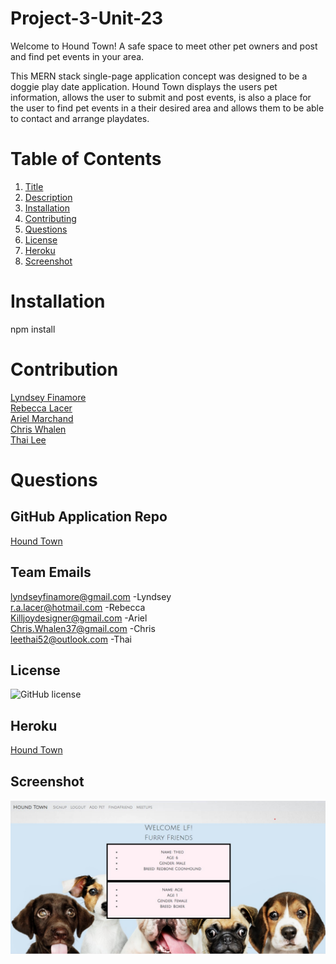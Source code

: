 # Project-3-Unit-23

Welcome to Hound Town! A safe space to meet other pet owners and post and find pet events in your area. 

This MERN stack single-page application concept was designed to be a doggie play date application. Hound Town displays the users pet information, allows the user to submit and post events, is also a place for the user to find pet events in a their desired area and allows them to be able to contact and arrange playdates.

# Table of Contents
1. [Title](Title)
2. [Description](#description)
3. [Installation](#installation)
4. [Contributing](#contribution)
5. [Questions](#questions)
6. [License](#license)
7. [Heroku](#Heroku)
8. [Screenshot](#screenshot)
# Installation 
npm install
# Contribution
<a href="https://github.com/Lyndseyfin">Lyndsey Finamore</a>
<br>
<a href="https://github.com/RLacer">Rebecca Lacer</a>
<br>
<a href="https://github.com/killjoyangel">Ariel Marchand</a>
<br>
<a href="https://github.com/CobaltFrostfish">Chris Whalen</a>
<br>
<a href="https://github.com/CoderLeE920">Thai Lee</a>
# Questions

## GitHub Application Repo
<a href="https://github.com/killjoyangel/Hound-Town">Hound Town</a>

## Team Emails
 lyndseyfinamore@gmail.com -Lyndsey
 <br>
 r.a.lacer@hotmail.com -Rebecca
 <br>
 Killjoydesigner@gmail.com -Ariel
 <br>
 Chris.Whalen37@gmail.com -Chris
 <br>
 leethai52@outlook.com -Thai

## License
![GitHub license](https://img.shields.io/badge/license-MIT-brightgreen)
## Heroku
<a href="https://guarded-earth-72226.herokuapp.com/">Hound Town</a>

## Screenshot
![screenshot](client/public/images/ss.jpg)
